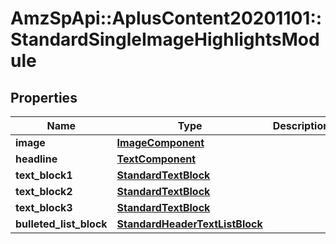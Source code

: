 # AmzSpApi::AplusContent20201101::StandardSingleImageHighlightsModule

## Properties
Name | Type | Description | Notes
------------ | ------------- | ------------- | -------------
**image** | [**ImageComponent**](ImageComponent.md) |  | [optional] 
**headline** | [**TextComponent**](TextComponent.md) |  | [optional] 
**text_block1** | [**StandardTextBlock**](StandardTextBlock.md) |  | [optional] 
**text_block2** | [**StandardTextBlock**](StandardTextBlock.md) |  | [optional] 
**text_block3** | [**StandardTextBlock**](StandardTextBlock.md) |  | [optional] 
**bulleted_list_block** | [**StandardHeaderTextListBlock**](StandardHeaderTextListBlock.md) |  | [optional] 

